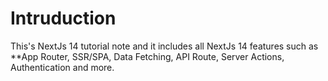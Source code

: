 # Intruduction

This's NextJs 14 tutorial note and it includes all NextJs 14 features such as **App Router, SSR/SPA, Data Fetching, API Route, Server Actions, Authentication and more. 
